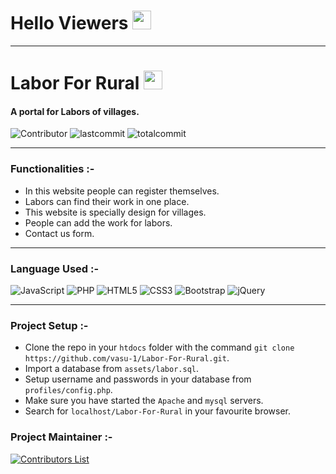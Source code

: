 # Hello Viewers <img src="https://raw.githubusercontent.com/MartinHeinz/MartinHeinz/master/wave.gif" width="30px">

---

# Labor For Rural <img src="https://user-images.githubusercontent.com/76911582/139538885-bbd17dc5-aa78-4499-bc3c-28d7a52b7770.png"  width="30px">
#### A portal for Labors of villages.

![Contributor](https://img.shields.io/github/contributors/vasu-1/Labor-For-Rural)
![lastcommit](https://img.shields.io/github/last-commit/vasu-1/Labor-For-Rural)
![totalcommit](https://img.shields.io/github/commit-activity/w/vasu-1/Labor-For-Rural)

---

### Functionalities :- 

- In this website people can register themselves.
- Labors can find their work in one place.
- This website is specially design for villages.
- People can add the work for labors.
- Contact us form.

--- 

### Language Used :-

![JavaScript](https://img.shields.io/badge/javascript-%23323330.svg?style=for-the-badge&logo=javascript&logoColor=%23F7DF1E)
![PHP](https://img.shields.io/badge/php-%23777BB4.svg?style=for-the-badge&logo=php&logoColor=white)
![HTML5](https://img.shields.io/badge/html5-%23E34F26.svg?style=for-the-badge&logo=html5&logoColor=white)
![CSS3](https://img.shields.io/badge/css3-%231572B6.svg?style=for-the-badge&logo=css3&logoColor=white)
![Bootstrap](https://img.shields.io/badge/bootstrap-%23563D7C.svg?style=for-the-badge&logo=bootstrap&logoColor=white)
![jQuery](https://img.shields.io/badge/jquery-%230769AD.svg?style=for-the-badge&logo=jquery&logoColor=white)

---

### Project Setup :-

- Clone the repo in your `htdocs` folder with the command `git clone https://github.com/vasu-1/Labor-For-Rural.git`.
- Import a database from `assets/labor.sql`.
- Setup username and passwords in your database from `profiles/config.php`.
- Make sure you have started the `Apache` and `mysql` servers.
- Search for `localhost/Labor-For-Rural` in your favourite browser.

### Project Maintainer :-

[![Contributors List](https://contrib.rocks/image?repo=vasu-1/Labor-For-Rural)](https://github.com/vasu-1/Labor-For-Rural/graphs/contributors)
